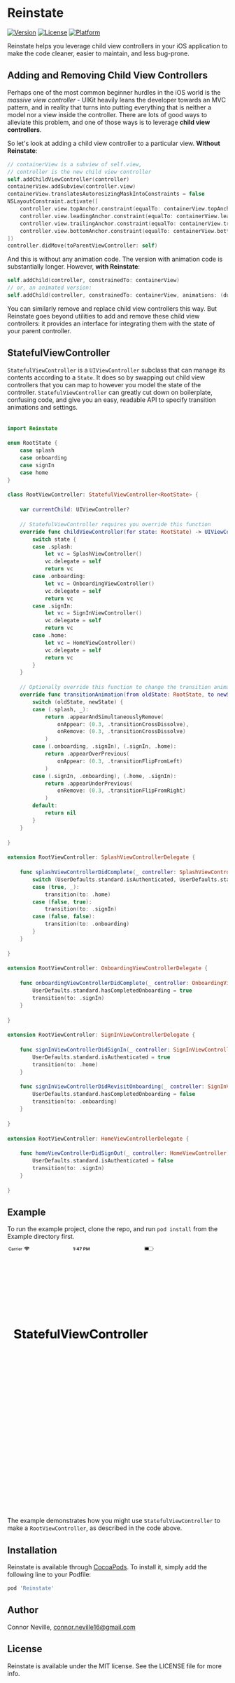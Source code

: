 # Reinstate

[![Version](https://img.shields.io/cocoapods/v/Reinstate.svg?style=flat)](http://cocoapods.org/pods/Reinstate)
[![License](https://img.shields.io/cocoapods/l/Reinstate.svg?style=flat)](http://cocoapods.org/pods/Reinstate)
[![Platform](https://img.shields.io/cocoapods/p/Reinstate.svg?style=flat)](http://cocoapods.org/pods/Reinstate)

Reinstate helps you leverage child view controllers in your iOS application to make the code cleaner, easier to maintain, and less bug-prone.

## Adding and Removing Child View Controllers

Perhaps one of the most common beginner hurdles in the iOS world is the _massive view controller_ - UIKit heavily leans the developer towards an MVC pattern, and in reality that turns into putting everything that is neither a model nor a view inside the controller. There are lots of good ways to alleviate this problem, and one of those ways is to leverage __child view controllers__.

So let's look at adding a child view controller to a particular view. **Without Reinstate**:

```swift
// containerView is a subview of self.view,
// controller is the new child view controller
self.addChildViewController(controller)
containerView.addSubview(controller.view)
containerView.translatesAutoresizingMaskIntoConstraints = false
NSLayoutConstraint.activate([
    controller.view.topAnchor.constraint(equalTo: containerView.topAnchor),
    controller.view.leadingAnchor.constraint(equalTo: containerView.leadingAnchor),
    controller.view.trailingAnchor.constraint(equalTo: containerView.trailingAnchor),
    controller.view.bottomAnchor.constraint(equalTo: containerView.bottomAnchor)
])
controller.didMove(toParentViewController: self)
```

And this is without any animation code. The version with animation code is substantially longer. However, **with Reinstate**:

```swift
self.addChild(controller, constrainedTo: containerView)
// or, an animated version:
self.addChild(controller, constrainedTo: containerView, animations: (duration: 0.3, options: .transitionCrossDissolve))
```

You can similarly remove and replace child view controllers this way. But Reinstate goes beyond utilities to add and remove these child view controllers: it provides an interface for integrating them with the state of your parent controller.

## StatefulViewController

`StatefulViewController` is a `UIViewController` subclass that can manage its contents according to a  `State`. It does so by swapping out child view controllers that you can map to however you model the state of the controller. `StatefulViewController` can greatly cut down on boilerplate, confusing code, and give you an easy, readable API to specify transition animations and settings.

```swift

import Reinstate

enum RootState {
    case splash
    case onboarding
    case signIn
    case home
}

class RootViewController: StatefulViewController<RootState> {

    var currentChild: UIViewController?

    // StatefulViewController requires you override this function
    override func childViewController(for state: RootState) -> UIViewController {
        switch state {
        case .splash:
            let vc = SplashViewController()
            vc.delegate = self
            return vc
        case .onboarding:
            let vc = OnboardingViewController()
            vc.delegate = self
            return vc
        case .signIn:
            let vc = SignInViewController()
            vc.delegate = self
            return vc
        case .home:
            let vc = HomeViewController()
            vc.delegate = self
            return vc
        }
    }

    // Optionally override this function to change the transition animation
    override func transitionAnimation(from oldState: RootState, to newState: RootState) -> StateTransitionAnimation? {
        switch (oldState, newState) {
        case (.splash, _):
            return .appearAndSimultaneouslyRemove(
                onAppear: (0.3, .transitionCrossDissolve),
                onRemove: (0.3, .transitionCrossDissolve)
            )
        case (.onboarding, .signIn), (.signIn, .home):
            return .appearOverPrevious(
                onAppear: (0.3, .transitionFlipFromLeft)
            )
        case (.signIn, .onboarding), (.home, .signIn):
            return .appearUnderPrevious(
                onRemove: (0.3, .transitionFlipFromRight)
            )
        default:
            return nil
        }
    }

}

extension RootViewController: SplashViewControllerDelegate {

    func splashViewControllerDidComplete(_ controller: SplashViewController) {
        switch (UserDefaults.standard.isAuthenticated, UserDefaults.standard.hasCompletedOnboarding) {
        case (true, _):
            transition(to: .home)
        case (false, true):
            transition(to: .signIn)
        case (false, false):
            transition(to: .onboarding)
        }
    }

}

extension RootViewController: OnboardingViewControllerDelegate {

    func onboardingViewControllerDidComplete(_ controller: OnboardingViewController) {
        UserDefaults.standard.hasCompletedOnboarding = true
        transition(to: .signIn)
    }

}

extension RootViewController: SignInViewControllerDelegate {

    func signInViewControllerDidSignIn(_ controller: SignInViewController) {
        UserDefaults.standard.isAuthenticated = true
        transition(to: .home)
    }

    func signInViewControllerDidRevisitOnboarding(_ controller: SignInViewController) {
        UserDefaults.standard.hasCompletedOnboarding = false
        transition(to: .onboarding)
    }

}

extension RootViewController: HomeViewControllerDelegate {

    func homeViewControllerDidSignOut(_ controller: HomeViewController) {
        UserDefaults.standard.isAuthenticated = false
        transition(to: .signIn)
    }

}
```

## Example

To run the example project, clone the repo, and run `pod install` from the Example directory first.

![Demo GIF](Resources/demo.gif)

The example demonstrates how you might use `StatefulViewController` to make a `RootViewController`, as described in the code above.

## Installation

Reinstate is available through [CocoaPods](http://cocoapods.org). To install
it, simply add the following line to your Podfile:

```ruby
pod 'Reinstate'
```

## Author

Connor Neville, connor.neville16@gmail.com

## License

Reinstate is available under the MIT license. See the LICENSE file for more info.
